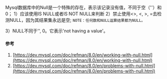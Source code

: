 Mysql数据库中的Null是一个特殊的存在，表示该记录没有值，不同于空（''）和0；
1）应该使用IS NULL或者IS NOT NULL来判断
2）禁止使用<>, <, >, =去检测NULL，因为其结果集永远是空;
`NOTE：任何数和NULL运算结果都为NULL。`

3）NULL不同于'', 0。它表示'not having a value'。

#### 参考
1. [https://dev.mysql.com/doc/refman/8.0/en/working-with-null.html](https://dev.mysql.com/doc/refman/8.0/en/working-with-null.html)
1. [https://dev.mysql.com/doc/refman/8.0/en/problems-with-null.html](https://dev.mysql.com/doc/refman/8.0/en/problems-with-null.html)